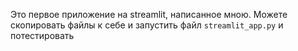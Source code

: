 Это первое приложение на streamlit, написанное мною.
Можете скопировать файлы к себе и запустить файл `streamlit_app.py` и потестировать
